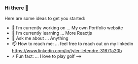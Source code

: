 ### Hi there 👋

Here are some ideas to get you started:

- 🔭 I’m currently working on ... My own Portfolio website
- 🌱 I’m currently learning ... More Reactjs
- 💬 Ask me about ... Anything
- 📫 How to reach me: ... feel free to reach out on my linkedin https://www.linkedin.com/in/tyler-letendre-31671a20b   
- ⚡ Fun fact: ... I love to play golf
-->
